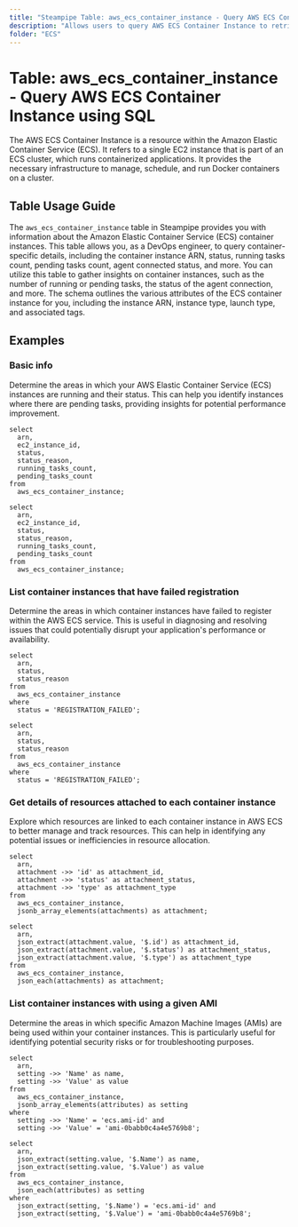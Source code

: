 ```yaml
---
title: "Steampipe Table: aws_ecs_container_instance - Query AWS ECS Container Instance using SQL"
description: "Allows users to query AWS ECS Container Instance to retrieve data about the Amazon Elastic Container Service (ECS) container instances. This includes information about the container instance ARN, status, running tasks count, pending tasks count, agent connected status, and more."
folder: "ECS"
---
```


# Table: aws_ecs_container_instance - Query AWS ECS Container Instance using SQL

The AWS ECS Container Instance is a resource within the Amazon Elastic Container Service (ECS). It refers to a single EC2 instance that is part of an ECS cluster, which runs containerized applications. It provides the necessary infrastructure to manage, schedule, and run Docker containers on a cluster.

## Table Usage Guide

The `aws_ecs_container_instance` table in Steampipe provides you with information about the Amazon Elastic Container Service (ECS) container instances. This table allows you, as a DevOps engineer, to query container-specific details, including the container instance ARN, status, running tasks count, pending tasks count, agent connected status, and more. You can utilize this table to gather insights on container instances, such as the number of running or pending tasks, the status of the agent connection, and more. The schema outlines the various attributes of the ECS container instance for you, including the instance ARN, instance type, launch type, and associated tags.

## Examples

### Basic info
Determine the areas in which your AWS Elastic Container Service (ECS) instances are running and their status. This can help you identify instances where there are pending tasks, providing insights for potential performance improvement.

```sql+postgres
select
  arn,
  ec2_instance_id,
  status,
  status_reason,
  running_tasks_count,
  pending_tasks_count
from
  aws_ecs_container_instance;
```

```sql+sqlite
select
  arn,
  ec2_instance_id,
  status,
  status_reason,
  running_tasks_count,
  pending_tasks_count
from
  aws_ecs_container_instance;
```


### List container instances that have failed registration
Determine the areas in which container instances have failed to register within the AWS ECS service. This is useful in diagnosing and resolving issues that could potentially disrupt your application's performance or availability.

```sql+postgres
select
  arn,
  status,
  status_reason
from
  aws_ecs_container_instance
where
  status = 'REGISTRATION_FAILED';
```

```sql+sqlite
select
  arn,
  status,
  status_reason
from
  aws_ecs_container_instance
where
  status = 'REGISTRATION_FAILED';
```


### Get details of resources attached to each container instance
Explore which resources are linked to each container instance in AWS ECS to better manage and track resources. This can help in identifying any potential issues or inefficiencies in resource allocation.

```sql+postgres
select
  arn,
  attachment ->> 'id' as attachment_id,
  attachment ->> 'status' as attachment_status,
  attachment ->> 'type' as attachment_type
from
  aws_ecs_container_instance,
  jsonb_array_elements(attachments) as attachment;
```

```sql+sqlite
select
  arn,
  json_extract(attachment.value, '$.id') as attachment_id,
  json_extract(attachment.value, '$.status') as attachment_status,
  json_extract(attachment.value, '$.type') as attachment_type
from
  aws_ecs_container_instance,
  json_each(attachments) as attachment;
```


### List container instances with using a given AMI
Determine the areas in which specific Amazon Machine Images (AMIs) are being used within your container instances. This is particularly useful for identifying potential security risks or for troubleshooting purposes.

```sql+postgres
select
  arn,
  setting ->> 'Name' as name,
  setting ->> 'Value' as value
from
  aws_ecs_container_instance,
  jsonb_array_elements(attributes) as setting
where
  setting ->> 'Name' = 'ecs.ami-id' and
  setting ->> 'Value' = 'ami-0babb0c4a4e5769b8';
```

```sql+sqlite
select
  arn,
  json_extract(setting.value, '$.Name') as name,
  json_extract(setting.value, '$.Value') as value
from
  aws_ecs_container_instance,
  json_each(attributes) as setting
where
  json_extract(setting, '$.Name') = 'ecs.ami-id' and
  json_extract(setting, '$.Value') = 'ami-0babb0c4a4e5769b8';
```